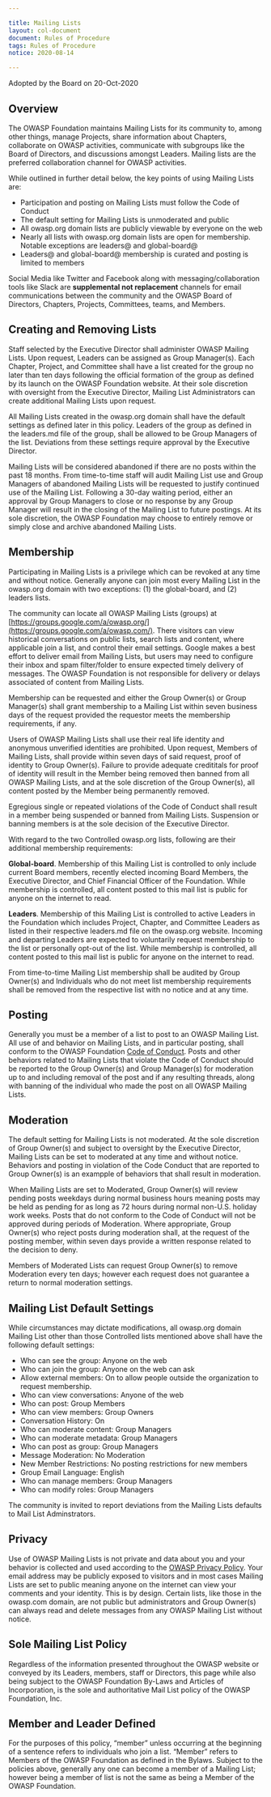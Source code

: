 ```yaml
---

title: Mailing Lists
layout: col-document
document: Rules of Procedure
tags: Rules of Procedure
notice: 2020-08-14

---
```


Adopted by the Board on 20-Oct-2020

## Overview

The OWASP Foundation maintains Mailing Lists for its community to, among other things, manage Projects, share information about Chapters, collaborate on OWASP activities, communicate with subgroups like the Board of Directors, and discussions amongst Leaders. Mailing lists are the preferred collaboration channel for OWASP activities.

While outlined in further detail below, the key points of using Mailing Lists are:

- Participation and posting on Mailing Lists must follow the Code of Conduct
- The default setting for Mailing Lists is unmoderated and public
- All owasp.org domain lists are publicly viewable by everyone on the web
- Nearly all lists with owasp.org domain lists are open for membership. Notable exceptions are leaders@ and global-board@
- Leaders@ and global-board@ membership is curated and posting is limited to members

Social Media like Twitter and Facebook along with messaging/collaboration tools like Slack are **supplemental not replacement** channels for email communications between the community and  the OWASP Board of Directors, Chapters, Projects, Committees, teams, and Members.

## Creating and Removing Lists

Staff selected by the Executive Director shall administer OWASP Mailing Lists. Upon request, Leaders can be assigned as Group Manager(s). Each Chapter, Project, and Committee shall have a list created for the group no later than ten days following the official formation of the group as defined by its launch on the OWASP Foundation website. At their sole discretion with oversight from the Executive Director, Mailing List Administrators can create additional Mailing Lists upon request.

All Mailing Lists created in the owasp.org domain shall have the default settings as defined later in this policy. Leaders of the group as defined in the leaders.md file of the group, shall be allowed to be Group Managers of the list. Deviations from these settings require approval by the Executive Director.

Mailing Lists will be considered abandoned if there are no posts within the past 18 months. From time-to-time staff will audit Mailing List use and Group Managers of abandoned Mailing Lists will be requested to justify continued use of the Mailing List. Following a 30-day waiting period, either an approval by Group Managers to close or no response by any Group Manager will result in the closing of the Mailing List to future postings. At its sole discretion, the OWASP Foundation may choose to entirely remove or simply close and archive abandoned Mailing Lists.

## Membership

Participating in Mailing Lists is a privilege which can be revoked at any time and without notice. Generally anyone can join most every Mailing List in the owasp.org domain with two exceptions: (1) the global-board, and (2) leaders lists.

The community can locate all OWASP Mailing Lists (groups) at [https://groups.google.com/a/owasp.org/](https://groups.google.com/a/owasp.com/). There visitors can view historical conversations on public lists, search lists and content, where applicable join a list, and control their email settings. Google makes a best effort to deliver email from Mailing Lists, but users may need to configure their inbox and spam filter/folder to ensure expected timely delivery of messages. The OWASP Foundation is not responsible for delivery or delays associated of content from Mailing Lists.

Membership can be requested and either the Group Owner(s) or Group Manager(s) shall grant membership to a Mailing List within seven business days of the request provided the requestor meets the membership requirements, if any.

Users of OWASP Mailing Lists shall use their real life identity and anonymous unverified identities are prohibited. Upon request, Members of Mailing Lists, shall provide within seven days of said request, proof of identity to Group Owner(s). Failure to provide adequate credititals for proof of identity will result in the Member being removed then banned from all OWASP Mailing Lists, and at the sole discretion of the Group Owner(s), all content posted by the Member being permanently removed.

Egregious single or repeated violations of the Code of Conduct shall result in a member being suspended or banned from Mailing Lists. Suspension or banning members is at the sole decision of the Executive Director.

With regard to the two Controlled owasp.org lists, following are their additional membership requirements:

**Global-board**. Membership of this Mailing List is controlled to only include current Board members, recently elected incoming Board Members, the Executive Director, and Chief Financial Officer of the Foundation. While membership is controlled, all content posted to this mail list is public for anyone on the internet to read.

**Leaders**. Membership of this Mailing List is controlled to active Leaders in the Foundation which includes Project, Chapter, and Committee Leaders as listed in their respective leaders.md file on the owasp.org website. Incoming and departing Leaders are expected to voluntarily request membership to the list or personally opt-out of the list. While membership is controlled, all content posted to this mail list is public for anyone on the internet to read.

From time-to-time Mailing List membership shall be audited by Group Owner(s) and Individuals who do not meet list membership requirements shall be removed from the respective list with no notice and at any time.

## Posting

Generally you must be a member of a list to post to an OWASP Mailing List. All use of and behavior on Mailing Lists, and in particular posting, shall conform to the OWASP Foundation [Code of Conduct](/www-policy/operational/code-of-conduct). Posts and other behaviors related to Mailing Lists that violate the Code of Conduct should be reported to the Group Owner(s) and Group Manager(s) for moderation up to and including removal of the post and if any resulting threads, along with banning of the individual who made the post on all OWASP Mailing Lists.

## Moderation

The default setting for Mailing Lists is not moderated. At the sole discretion of Group Owner(s) and subject to oversight by the Executive Director, Mailing Lists can be set to moderated at any time and without notice. Behaviors and posting in violation of the Code Conduct that are reported to Group Owner(s) is an exampple of behaviors that shall result in moderation.

When Mailing Lists are set to Moderated, Group Owner(s) will review pending posts weekdays during normal business hours meaning posts may be held as pending for as long as 72 hours during normal non-U.S. holiday work weeks.  Posts that do not conform to the Code of Conduct will not be approved during periods of Moderation. Where appropriate, Group Owner(s) who reject posts during moderation shall, at the request of the posting member, within seven days provide a written response related to the decision to deny.

Members of Moderated Lists can request Group Owner(s) to remove Moderation every ten days; however each request does not guarantee a return to normal moderation settings.

## Mailing List Default Settings

While circumstances may dictate modifications, all owasp.org domain Mailing List other than those Controlled lists mentioned above shall have the following default settings:

- Who can see the group: Anyone on the web
- Who can join the group: Anyone on the web can ask
- Allow external members: On to allow people outside the organization to request membership.
- Who can view conversations: Anyone of the web
- Who can post: Group Members
- Who can view members: Group Owners
- Conversation History: On
- Who can moderate content: Group Managers
- Who can moderate metadata: Group Managers
- Who can post as group: Group Managers
- Message Moderation: No Moderation
- New Member Restrictions: No posting restrictions for new members
- Group Email Language: English
- Who can manage members: Group Managers
- Who can modify roles: Group Managers

The community is invited to report deviations from the Mailing Lists defaults to Mail List Adminstrators.

## Privacy

Use of OWASP Mailing Lists is not private and data about you and your behavior is collected and used according to the [OWASP Privacy Policy](/www-policy/operational/privacy). Your email address may be publicly exposed to visitors and in most cases Mailing Lists are set to public meaning anyone on the internet can view your comments and your identity. This is by design. Certain lists, like those in the owasp.com domain, are not public but administrators and Group Owner(s) can always read and delete messages from any OWASP Mailing List without notice.

## Sole Mailing List Policy

Regardless of the information presented throughout the OWASP website or conveyed by its Leaders, members, staff or Directors, this page while also being subject to the OWASP Foundation By-Laws and Articles of Incorporation, is the sole and authoritative Mail List policy of the OWASP Foundation, Inc.

## Member and Leader Defined

For the purposes of this policy, “member” unless occurring at the beginning of a sentence refers to individuals who join a list. “Member” refers to Members of the OWASP Foundation as defined in the Bylaws. Subject to the policies above, generally any one can become a member of a Mailing List; however being a member of list is not the same as being a Member of the OWASP Foundation.
